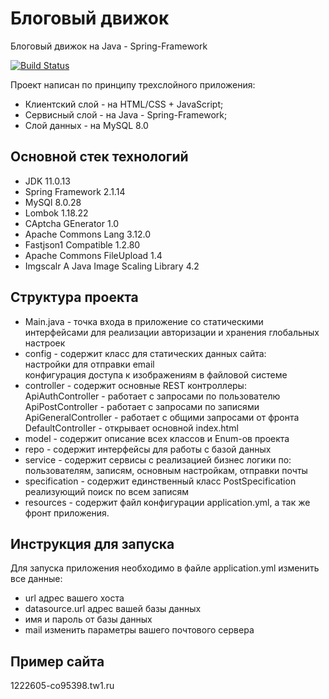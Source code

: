 Блоговый движок
=============================

Блоговый движок на Java - Spring-Framework

[![Build Status](https://github.com/yiisoft/yii/workflows/build/badge.svg)](https://github.com/akrafit/thesis)

Проект написан по принципу трехслойного приложения:
* Клиентский слой - на HTML/CSS + JavaScript; 
* Сервисный слой - на Java - Spring-Framework;
* Слой данных - на MySQL 8.0


Основной стек технологий
------------

* JDK 11.0.13
* Spring Framework 2.1.14
* MySQl 8.0.28
* Lombok 1.18.22
* CAptcha GEnerator 1.0
* Apache Commons Lang  3.12.0
* Fastjson1 Compatible  1.2.80
* Apache Commons FileUpload  1.4
* Imgscalr A Java Image Scaling Library 4.2      

Структура проекта 
-----------
* Main.java - точка входа в приложение со статическими интерфейсами для реализации авторизации и хранения глобальных настроек
* config - содержит класс для статических данных сайта:</br>
  настройки для отправки email</br>
  конфигурация доступа к изображениям в файловой системе
* controller - содержит основные REST контроллеры: </br>
  ApiAuthController - работает с запросами по пользователю </br>
  ApiPostController - работает с запросами по записями </br>
  ApiGeneralController - работает с общими запросами от фронта</br>
  DefaultController - открывает основной index.html
* model - содержит описание всех классов и Enum-ов проекта
* repo - содержит интерфейсы для работы с базой данных
* service - содержит сервисы с реализацией бизнес логики по: пользователям, записям, основным настройкам, отправки почты
* specification - содержит единственный класс PostSpecification реализующий поиск по всем записям
* resources - содержит файл конфигурации application.yml, а так же фронт приложения.


Инструкция для запуска
-----------

Для запуска приложения необходимо в файле application.yml изменить все данные: 
* url адрес вашего хоста
* datasource.url адрес вашей базы данных
* имя и пароль от базы данных
* mail изменить параметры вашего почтового сервера

Пример сайта
-----------
1222605-co95398.tw1.ru
